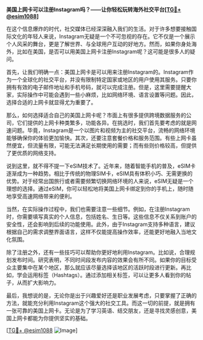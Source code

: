 **美国上网卡可以注册Instagram吗？——让你轻松玩转海外社交平台[[TG💪+ @esim1088](https://t.me/s/esim1088)]**

在这个信息爆炸的时代，社交媒体已经深深融入我们的生活。对于许多想要接触国际文化的年轻人来说，Instagram无疑是一个不可忽视的存在。它不仅是一个展示个人风采的舞台，更是了解世界、与全球用户互动的好地方。然而，如果你身处海外，比如在美国，是否可以用美国上网卡注册Instagram呢？这可能是很多人的疑问。

首先，让我们明确一点：美国上网卡是可以用来注册Instagram的。Instagram作为一个全球化的社交平台，并没有限制特定国家或地区的用户使用其服务。只要你拥有有效的电子邮件地址和手机号码，就可以完成注册。但是，这里需要提醒大家，实际操作中可能会遇到一些小麻烦，比如网络环境、语言设置等问题。因此，选择合适的上网卡就显得尤为重要了。

那么，如何选择适合自己的美国上网卡呢？市面上有很多提供跨境数据服务的公司，它们提供的上网卡种类繁多，功能各异。在挑选时，我们首先要考虑的就是网速问题。毕竟，Instagram是一个以图片和视频为主的社交平台，流畅的网络环境能够确保你的体验更加愉快。其次，还要注意套餐价格和服务范围。有些上网卡虽然便宜，但流量有限，可能无法满足长期使用的需要；而有些则价格较高，但提供了更优质的网络支持。

说到这里，就不得不提一下eSIM技术了。近年来，随着智能手机的普及，eSIM卡逐渐成为一种趋势。相比于传统的物理SIM卡，eSIM具有体积小巧、无需更换的优势。对于经常出国旅行或者需要频繁切换网络环境的人来说，eSIM无疑是一个理想的选择。通过eSIM，你可以轻松地将美国上网卡绑定到你的手机上，随时随地享受高速网络带来的便利。

当然，在实际操作过程中，我们也需要注意一些细节。例如，在注册Instagram时，你需要填写真实的个人信息，包括姓名、生日等。这些信息不仅关系到账户的安全性，还会影响到后续的功能使用。此外，由于Instagram支持多种语言，建议根据自己的需求调整界面语言，这样不仅能提高操作效率，还能更好地融入当地文化氛围。

除了注册之外，还有一些技巧可以帮助你更好地利用Instagram。比如说，合理规划发布时间。研究表明，不同时间段发布内容的效果会有所不同。如果你的目标受众主要集中在某个地区，那么就应该尽量选择该地区的活跃时段进行更新。再比如，学会运用标签（Hashtags）。通过添加相关标签，可以让更多人看到你的帖子，从而扩大影响力。

最后，我想说的是，无论你是出于兴趣爱好还是职业发展考虑，只要掌握了正确的方法，就能充分利用Instagram这个强大的社交工具。而这一切的前提，就是拥有一张可靠的美国上网卡。无论是为了学习英语、结交朋友，还是寻找灵感创意，美国上网卡都能为你提供坚实的基础。

[[TG💪+ @esim1088](https://t.me/s/esim1088) ![Image](https://i.postimg.cc/4NQfJmqS/Snipaste-2025-05-13-00-14-12.png)]